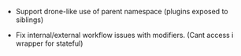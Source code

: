 * Support drone-like use of parent namespace (plugins exposed to siblings)

* Fix internal/external workflow issues with modifiers. (Cant access i wrapper for stateful)